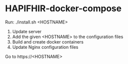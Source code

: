 # HAPIFHIR-docker-compose

Run: ./install.sh \<HOSTNAME\>

1. Update server
2. Add the given \<HOSTNAME\> to the configuration files
3. Build and create docker containers
4. Update Nginx configuration files
  
Go to https://\<HOSTNAME\> 
